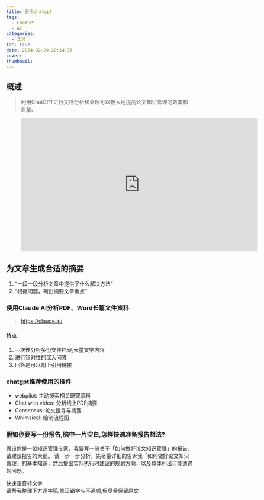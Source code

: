```yaml
---
title: 善用chatgpt
tags:
  - ChatGPT
  - AI
categories:
  - 工具
toc: true
date: 2024-02-29 20:14:37
cover:
thumbnail:
---
```

## 概述

> 利用ChatGPT进行文档分析和处理可以极大地提高论文知识管理的效率和质量。  

<!--more-->

<figure width="1097"  height="617" class="image is-16by9">
  <iframe class="has-ratio" width="640" height="360" src="https://www.youtube.com/embed/iBWJ5rJ_a6I" frameborder="0" allowfullscreen></iframe>
</figure>  

## 为文章生成合适的摘要   
1. “一段一段分析文章中提供了什么解决方法”
2. “根据问题，列出摘要文章重点”

### 使用Claude AI分析PDF、Word长篇文件资料  
>https://claude.ai/
#### 特点  
1. 一次性分析多份文件档案,大量文字内容  
2. 进行针对性的深入问答  
3. 回答是可以附上引用链接  

### chatgpt推荐使用的插件  
- webpilot: 主动搜索相关研究资料
- Chat with video: 分析线上PDF摘要  
- Consensus: 论文搜寻与摘要
- Whimsical: 绘制流程图  

### 假如你要写一份报告,脑中一片空白,怎样快速准备报告想法?

假设你是一位知识管理专家，我要写一份关于「如何做好论文知识管理」的报告，请建议报告的大纲。 请一步一步分析，先尽量详细的告诉我「如何做好论文知识管理」的基本知识，然后提出实际执行时建议的规划方向，以及具体列出可能遭遇的问题。

快速语音转文字  
请帮我整理下方逐字稿,修正错字与不通顺,但尽量保留原文
